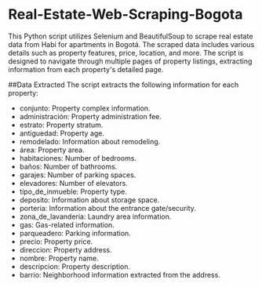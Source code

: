 # Real-Estate-Web-Scraping-Bogota

This Python script utilizes Selenium and BeautifulSoup to scrape real estate data from Habi for apartments in Bogotá. The scraped data includes various details such as property features, price, location, and more. The script is designed to navigate through multiple pages of property listings, extracting information from each property's detailed page.

##Data Extracted
The script extracts the following information for each property:

-  conjunto: Property complex information.
-  administración: Property administration fee.
-  estrato: Property stratum.
-  antiguedad: Property age.
-  remodelado: Information about remodeling.
-  área: Property area.
-  habitaciones: Number of bedrooms.
-  baños: Number of bathrooms.
-  garajes: Number of parking spaces.
-  elevadores: Number of elevators.
-  tipo_de_inmueble: Property type.
-  deposito: Information about storage space.
-  porteria: Information about the entrance gate/security.
-  zona_de_lavanderia: Laundry area information.
-  gas: Gas-related information.
-  parqueadero: Parking information.
-  precio: Property price.
-  direccion: Property address.
-  nombre: Property name.
-  descripcion: Property description.
-  barrio: Neighborhood information extracted from the address.
